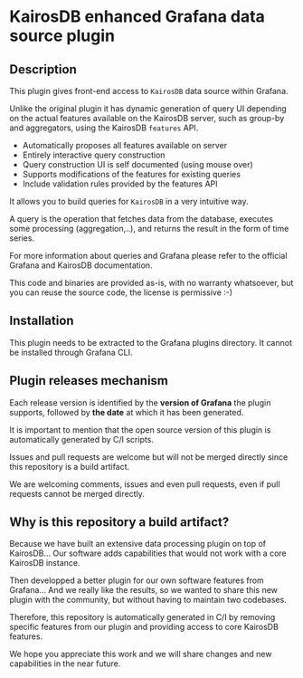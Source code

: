 # KairosDB enhanced Grafana data source plugin


## Description

This plugin gives front-end access to `KairosDB` data source within Grafana.

Unlike the original plugin it has dynamic generation of query UI depending on the actual features available on the KairosDB server, such as group-by and aggregators, using the KairosDB `features` API.


* Automatically proposes all features available on server
* Entirely interactive query construction 
* Query construction UI is self documented (using mouse over) 
* Supports modifications of the features for existing queries
* Include validation rules provided by the features API  

It allows you to build queries for `KairosDB` in a very intuitive way.

A query is the operation that fetches data from the database, executes some processing (aggregation,..), and returns the result in the form of time series. 

For more information about queries and Grafana please refer to the official Grafana and KairosDB documentation.

This code and binaries are provided as-is, with no warranty whatsoever, but you can reuse the source code, the license is permissive :-)

## Installation

This plugin needs to be extracted to the Grafana plugins directory.
It cannot be installed through Grafana CLI.


## Plugin releases mechanism

Each release version is identified by the **version of Grafana** the plugin supports, followed by **the date** at which it has been generated.

It is important to mention that the open source version of this plugin is automatically generated by C/I scripts.

Issues and pull requests are welcome but will not be merged directly since this repository is a build artifact.

We are welcoming comments, issues and even pull requests, even if pull requests cannot be merged directly.


## Why is this repository a build artifact? 

Because we have built an extensive data processing plugin on top of KairosDB... Our software adds capabilities that would not work with a core KairosDB instance.

Then developped a better plugin for our own software features from Grafana... And we really like the results, so we wanted to share this new plugin with the community, but without having to maintain two codebases.

Therefore, this repository is automatically generated in C/I by removing specific features from our plugin and providing access to core KairosDB features.

We hope you appreciate this work and we will share changes and new capabilities in the near future.

